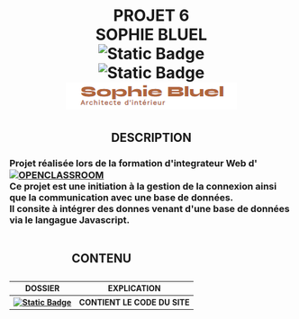 <h1 align="center">
  PROJET 6<br />
  SOPHIE BLUEL<br />
  <img alt="Static Badge"
       src="https://img.shields.io/badge/Valider-green?style=for-the-badge"><br />
  <img alt="Static Badge"
       src="https://img.shields.io/badge/JAVASCRIPT-yellow?style=for-the-badge"><br />
  <img src="./logo.png">
</h1>
<h2 align="center">DESCRIPTION</h2>
<h3 style="vertical-align: middle;">Projet réalisée lors de la formation d'integrateur Web d'
  <a href="https://openclassrooms.com/fr" target="_blank"><img alt="OPENCLASSROOM"
       style="vertical-align:middle"
       src="https://img.shields.io/badge/Openclassroom-darkviolet?style=for-the-badge"></a><br />
  Ce projet est une initiation à la gestion de la connexion ainsi que la communication avec une base de données.<br />
  Il consite à intégrer des donnes venant d'une base de données via le langague Javascript.
</h3>
<table align="center" width=100% >
<caption>
    <h2 align="center">CONTENU</h2>
  </caption>
  <thead>
    <tr>
      <th style="text-align:center;">DOSSIER</th>
      <th style="text-align:center;">EXPLICATION</th>
    </tr>
  </thead>
  <tbody>
    <tr>
      <th style="text-align:center;"><a href="./Portfolio-sophie-bluel" target="_blank"><img alt="Static Badge" src="https://img.shields.io/badge/SOPHIE%20BLUEL-blue?style=for-the-badge"></a>
    </th>
      <th style="text-align:center;">CONTIENT LE CODE DU SITE</th>
    </tr>
  </tbody>
</table>  




